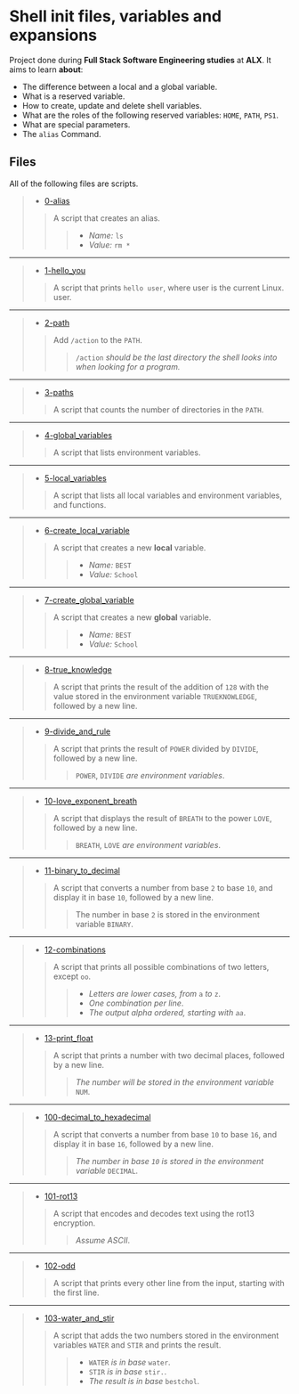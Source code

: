 # Shell init files, variables and expansions

Project done during **Full Stack Software Engineering studies** at **ALX**. It aims to learn __about__:

* The difference between a local and a global variable.
* What is a reserved variable.
* How to create, update and delete shell variables.
* What are the roles of the following reserved variables: `HOME`, `PATH`, `PS1`.
* What are special parameters.
* The `alias` Command.

## Files


All of the following files are scripts.



> * [0-alias](https://github.com/Moh-A-Mahdi/alx-system_engineering-devops/blob/master/0x03-shell_variables_expansions/0-alias)
>> A script that creates an alias.
>>> - _Name:_ `ls`
>>> - _Value:_ `rm *`
------------------
> * [1-hello_you](https://github.com/Moh-A-Mahdi/alx-system_engineering-devops/blob/master/0x03-shell_variables_expansions/1-hello_you)
>> A script that prints `hello user`, where user is the current Linux. user.
------------------
> * [2-path](https://github.com/Moh-A-Mahdi/alx-system_engineering-devops/blob/master/0x03-shell_variables_expansions/2-path)
>> Add `/action` to the `PATH`.
>>> `/action` _should be the last directory the shell looks into when looking for a program._
------------------
> * [3-paths](https://github.com/Moh-A-Mahdi/alx-system_engineering-devops/blob/master/0x03-shell_variables_expansions/3-paths)
>> A script that counts the number of directories in the `PATH`.
------------------
> * [4-global_variables](https://github.com/Moh-A-Mahdi/alx-system_engineering-devops/blob/master/0x03-shell_variables_expansions/4-global_variables)
>> A script that lists environment variables.
------------------
> * [5-local_variables](https://github.com/Moh-A-Mahdi/alx-system_engineering-devops/blob/master/0x03-shell_variables_expansions/5-local_variables)
>> A script that lists all local variables and environment variables, and functions.
------------------
> * [6-create_local_variable](https://github.com/Moh-A-Mahdi/alx-system_engineering-devops/blob/master/0x03-shell_variables_expansions/6-create_local_variable)
>> A script that creates a new __local__ variable.
>>> - _Name:_ `BEST`
>>> - _Value:_ `School`
------------------
> * [7-create_global_variable](https://github.com/Moh-A-Mahdi/alx-system_engineering-devops/blob/master/0x03-shell_variables_expansions/7-create_global_variable)
>> A script that creates a new __global__ variable.
>>> - _Name:_ `BEST`
>>> - _Value:_ `School`
------------------
> * [8-true_knowledge](https://github.com/Moh-A-Mahdi/alx-system_engineering-devops/blob/master/0x03-shell_variables_expansions/8-true_knowledge)
>> A script that prints the result of the addition of `128` with the value stored in the environment variable `TRUEKNOWLEDGE`, followed by a new line.
------------------
> * [9-divide_and_rule](https://github.com/Moh-A-Mahdi/alx-system_engineering-devops/blob/master/0x03-shell_variables_expansions/9-divide_and_rule)
>> A script that prints the result of `POWER` divided by `DIVIDE`, followed by a new line.
>>> `POWER`, `DIVIDE` _are environment variables_.
------------------
> * [10-love_exponent_breath](https://github.com/Moh-A-Mahdi/alx-system_engineering-devops/blob/master/0x03-shell_variables_expansions/10-love_exponent_breath)
>> A script that displays the result of `BREATH` to the power `LOVE`, followed by a new line.
>>> `BREATH`, `LOVE` _are environment variables_.
------------------
> * [11-binary_to_decimal](https://github.com/Moh-A-Mahdi/alx-system_engineering-devops/blob/master/0x03-shell_variables_expansions/11-binary_to_decimal)
>> A script that converts a number from base `2` to base `10`, and display it in base `10`, followed by a new line.
>>> The number in base `2` is stored in the environment variable `BINARY`.
------------------
> * [12-combinations](https://github.com/Moh-A-Mahdi/alx-system_engineering-devops/blob/master/0x03-shell_variables_expansions/12-combinations)
>> A script that prints all possible combinations of two letters, except `oo`.
>>> - _Letters are lower cases, from_ `a` _to_ `z`.
>>> - _One combination per line_.
>>> - _The output alpha ordered, starting with `aa`_.
------------------
> * [13-print_float](https://github.com/Moh-A-Mahdi/alx-system_engineering-devops/blob/master/0x03-shell_variables_expansions/13-print_float)
>> A script that prints a number with two decimal places, followed by a new line.
>>> _The number will be stored in the environment variable_ `NUM`.
------------------
> * [100-decimal_to_hexadecimal](https://github.com/Moh-A-Mahdi/alx-system_engineering-devops/blob/master/0x03-shell_variables_expansions/100-decimal_to_hexadecimal)
>> A script that converts a number from base `10` to base `16`, and display it in base `16`, followed by a new line.
>>> _The number in base `10` is stored in the environment variable_ `DECIMAL`.
------------------
> * [101-rot13](https://github.com/Moh-A-Mahdi/alx-system_engineering-devops/blob/master/0x03-shell_variables_expansions/101-rot13)
>> A script that encodes and decodes text using the rot13 encryption.
>>> _Assume ASCII_.
------------------
> * [102-odd](https://github.com/Moh-A-Mahdi/alx-system_engineering-devops/blob/master/0x03-shell_variables_expansions/102-odd)
>> A script that prints every other line from the input, starting with the first line.
------------------
> * [103-water_and_stir](https://github.com/Moh-A-Mahdi/alx-system_engineering-devops/blob/master/0x03-shell_variables_expansions/103-water_and_stir)
>> A script that adds the two numbers stored in the environment variables `WATER` and `STIR` and prints the result.
>>> - `WATER` _is in base_ `water`.
>>> - `STIR` _is in base_ `stir.`.
>>> - _The result is in base_ `bestchol`.
